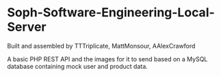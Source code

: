 # Soph-Software-Engineering-Local-Server

Built and assembled by TTTriplicate, MattMonsour, AAlexCrawford

A basic PHP REST API and the images for it to send based on a MySQL database containing mock user and product data.
